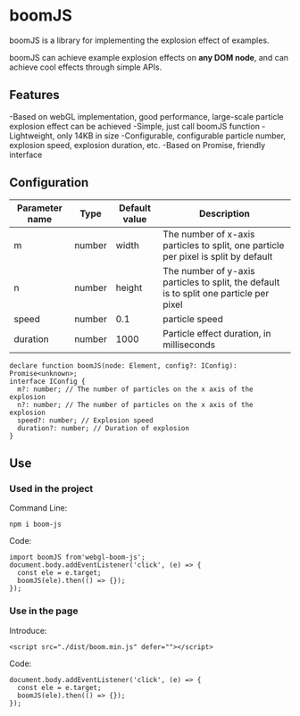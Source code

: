 # boomJS

boomJS is a library for implementing the explosion effect of examples.

boomJS can achieve example explosion effects on <b>any DOM node</b>, and can achieve cool effects through simple APIs.

## Features

-Based on webGL implementation, good performance, large-scale particle explosion effect can be achieved
-Simple, just call boomJS function
-Lightweight, only 14KB in size
-Configurable, configurable particle number, explosion speed, explosion duration, etc.
-Based on Promise, friendly interface

## Configuration

| Parameter name | Type   | Default value | Description                                                                             |
| -------------- | ------ | ------------- | --------------------------------------------------------------------------------------- |
| m              | number | width         | The number of x-axis particles to split, one particle per pixel is split by default     |
| n              | number | height        | The number of y-axis particles to split, the default is to split one particle per pixel |
| speed          | number | 0.1           | particle speed                                                                          |
| duration       | number | 1000          | Particle effect duration, in milliseconds                                               |

```
declare function boomJS(node: Element, config?: IConfig): Promise<unknown>;
interface IConfig {
  m?: number; // The number of particles on the x axis of the explosion
  n?: number; // The number of particles on the x axis of the explosion
  speed?: number; // Explosion speed
  duration?: number; // Duration of explosion
}
```

## Use

### Used in the project

Command Line:

```
npm i boom-js
```

Code:

```
import boomJS from'webgl-boom-js';
document.body.addEventListener('click', (e) => {
  const ele = e.target;
  boomJS(ele).then(() => {});
});
```

### Use in the page

Introduce:

```
<script src="./dist/boom.min.js" defer=""></script>
```

Code:

```
document.body.addEventListener('click', (e) => {
  const ele = e.target;
  boomJS(ele).then(() => {});
});
```
